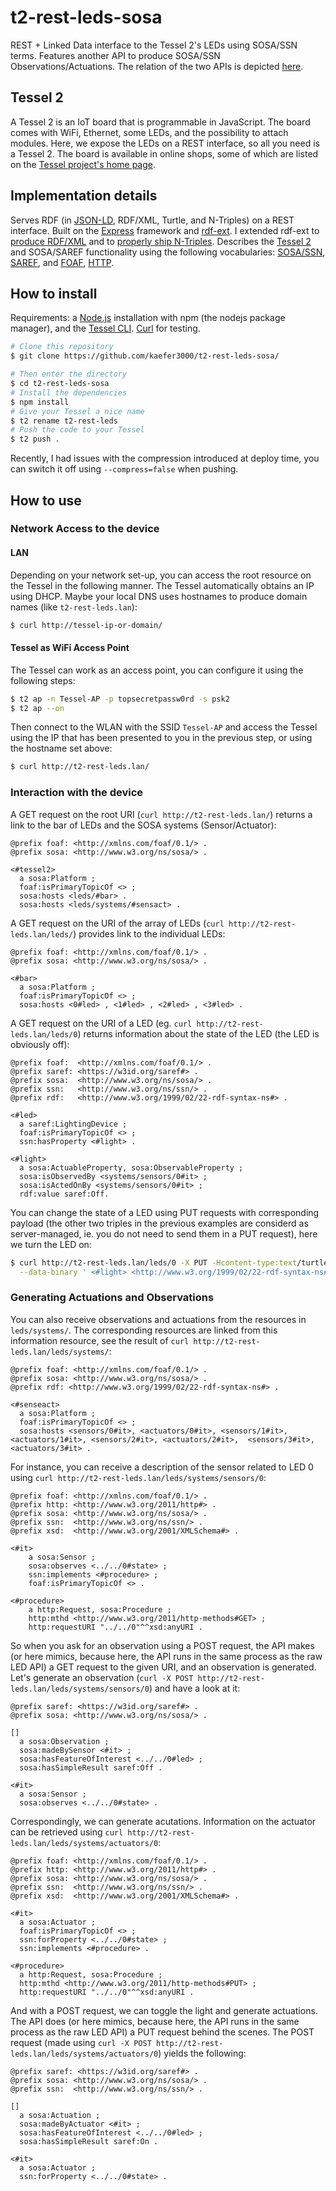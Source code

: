 # t2-rest-leds-sosa
REST + Linked Data interface to the Tessel 2's LEDs using SOSA/SSN terms.
Features another API to produce SOSA/SSN Observations/Actuations.
The relation of the two APIs is depicted [here](https://www.w3.org/2015/spatial/wiki/IoT-Device-Example#Temporally_Untangling_the_Act_of_Observation.2FActuation_and_their_Descriptions_in_SOSA.2FSSN).

## Tessel 2
A Tessel 2 is an IoT board that is programmable in JavaScript.
The board comes with WiFi, Ethernet, some LEDs, and the possibility to attach modules.
Here, we expose the LEDs on a REST interface, so all you need is a Tessel 2.
The board is available in online shops, some of which are listed on the [Tessel project's home page](http://tessel.io/).

## Implementation details
Serves RDF (in [JSON-LD](http://json-ld.org/), RDF/XML, Turtle, and N-Triples) on a REST interface.
Built on the [Express](http://expressjs.com/) framework and [rdf-ext](http://github.com/rdf-ext).
I extended rdf-ext to [produce RDF/XML](https://github.com/kaefer3000/rdf-serializer-rdfxml/) and to [properly ship N-Triples](https://github.com/kaefer3000/rdf-body-parser/).
Describes the [Tessel 2](http://tessel.io/) and SOSA/SAREF functionality using the following vocabularies:
[SOSA/SSN](http://w3c.github.io/sdw/ssn/), [SAREF](http://ontology.tno.nl/saref/), and [FOAF](http://xmlns.com/foaf/0.1/), [HTTP](https://www.w3.org/TR/HTTP-in-RDF10/).

## How to install
Requirements: a [Node.js](https://nodejs.org/) installation with npm (the nodejs package manager), and the [Tessel CLI](https://tessel.github.io/t2-start/). [Curl](http://curl.haxx.se/) for testing.
```bash
# Clone this repository
$ git clone https://github.com/kaefer3000/t2-rest-leds-sosa/

# Then enter the directory
$ cd t2-rest-leds-sosa
# Install the dependencies
$ npm install
# Give your Tessel a nice name
$ t2 rename t2-rest-leds
# Push the code to your Tessel
$ t2 push .
```
Recently, I had issues with the compression introduced at deploy time, you can switch it off using `--compress=false` when pushing.


## How to use
### Network Access to the device
#### LAN
Depending on your network set-up, you can access the root resource on the Tessel in the following manner.
The Tessel automatically obtains an IP using DHCP.
Maybe your local DNS uses hostnames to produce domain names (like `t2-rest-leds.lan`):
```bash
$ curl http://tessel-ip-or-domain/
```
#### Tessel as WiFi Access Point
The Tessel can work as an access point, you can configure it using the following steps:
```bash
$ t2 ap -n Tessel-AP -p topsecretpassw0rd -s psk2
$ t2 ap --on
```
Then connect to the WLAN with the SSID `Tessel-AP` and access the Tessel using the IP that has been presented to you in the previous step, or using the hostname set above:
```bash
$ curl http://t2-rest-leds.lan/
```
### Interaction with the device
A GET request on the root URI (`curl http://t2-rest-leds.lan/`) returns a link to the bar of LEDs and the SOSA systems (Sensor/Actuator):
```turtle
@prefix foaf: <http://xmlns.com/foaf/0.1/> .
@prefix sosa: <http://www.w3.org/ns/sosa/> .

<#tessel2>
  a sosa:Platform ;
  foaf:isPrimaryTopicOf <> ;
  sosa:hosts <leds/#bar> .
  sosa:hosts <leds/systems/#sensact> .
```

A GET request on the URI of the array of LEDs (`curl http://t2-rest-leds.lan/leds/`) provides link to the individual LEDs:
```turtle
@prefix foaf: <http://xmlns.com/foaf/0.1/> .
@prefix sosa: <http://www.w3.org/ns/sosa/> .

<#bar>
  a sosa:Platform ;
  foaf:isPrimaryTopicOf <> ; 
  sosa:hosts <0#led> , <1#led> , <2#led> , <3#led> .
```

A GET request on the URI of a LED (eg. `curl http://t2-rest-leds.lan/leds/0`) returns information about the state of the LED (the LED is obviously off):
```turtle
@prefix foaf:  <http://xmlns.com/foaf/0.1/> .
@prefix saref: <https://w3id.org/saref#> .
@prefix sosa:  <http://www.w3.org/ns/sosa/> .
@prefix ssn:   <http://www.w3.org/ns/ssn/> .
@prefix rdf:   <http://www.w3.org/1999/02/22-rdf-syntax-ns#> .

<#led>
  a saref:LightingDevice ; 
  foaf:isPrimaryTopicOf <> ;
  ssn:hasProperty <#light> .
  
<#light>
  a sosa:ActuableProperty, sosa:ObservableProperty ;
  sosa:isObservedBy <systems/sensors/0#it> ;
  sosa:isActedOnBy <systems/sensors/0#it> ;
  rdf:value saref:Off.
```

You can change the state of a LED using PUT requests with corresponding payload (the other two triples in the previous examples are considerd as server-managed, ie. you do not need to send them in a PUT request), here we turn the LED on:
```bash
$ curl http://t2-rest-leds.lan/leds/0 -X PUT -Hcontent-type:text/turtle \
  --data-binary ' <#light> <http://www.w3.org/1999/02/22-rdf-syntax-ns#value> <https://w3id.org/saref#On> . '
```
### Generating Actuations and Observations
You can also receive observations and actuations from the resources in `leds/systems/`.
The corresponding resources are linked from this information resource, see the result of `curl http://t2-rest-leds.lan/leds/systems/`:
```turtle
@prefix foaf: <http://xmlns.com/foaf/0.1/> .
@prefix sosa: <http://www.w3.org/ns/sosa/> .
@prefix rdf: <http://www.w3.org/1999/02/22-rdf-syntax-ns#> .

<#senseact>
  a sosa:Platform ;
  foaf:isPrimaryTopicOf <> ;
  sosa:hosts <sensors/0#it>, <actuators/0#it>, <sensors/1#it>, <actuators/1#it>, <sensors/2#it>, <actuators/2#it>,  <sensors/3#it>, <actuators/3#it> .
```
For instance, you can receive a description of the sensor related to LED 0 using `curl http://t2-rest-leds.lan/leds/systems/sensors/0`:
```turtle
@prefix foaf: <http://xmlns.com/foaf/0.1/> .
@prefix http: <http://www.w3.org/2011/http#> .
@prefix sosa: <http://www.w3.org/ns/sosa/> .
@prefix ssn:  <http://www.w3.org/ns/ssn/> .
@prefix xsd:  <http://www.w3.org/2001/XMLSchema#> .

<#it>
    a sosa:Sensor ;
    sosa:observes <../../0#state> ;
    ssn:implements <#procedure> ;
    foaf:isPrimaryTopicOf <> .

<#procedure>
    a http:Request, sosa:Procedure ;
    http:mthd <http://www.w3.org/2011/http-methods#GET> ;
    http:requestURI "../../0"^^xsd:anyURI .
```
So when you ask for an observation using a POST request, the API makes (or here mimics, because here, the API runs in the same process as the raw LED API) a GET request to the given URI, and an observation is generated.
Let's generate an observation (`curl -X POST http://t2-rest-leds.lan/leds/systems/sensors/0`) and have a look at it:
```turtle
@prefix saref: <https://w3id.org/saref#> .
@prefix sosa: <http://www.w3.org/ns/sosa/> .

[]
  a sosa:Observation ;
  sosa:madeBySensor <#it> ;
  sosa:hasFeatureOfInterest <../../0#led> ;
  sosa:hasSimpleResult saref:Off .

<#it>
  a sosa:Sensor ;
  sosa:observes <../../0#state> .
```
Correspondingly, we can generate acutations.
Information on the actuator can be retrieved using `curl http://t2-rest-leds.lan/leds/systems/actuators/0`:
```turtle
@prefix foaf: <http://xmlns.com/foaf/0.1/> .
@prefix http: <http://www.w3.org/2011/http#> .
@prefix sosa: <http://www.w3.org/ns/sosa/> .
@prefix ssn:  <http://www.w3.org/ns/ssn/> .
@prefix xsd:  <http://www.w3.org/2001/XMLSchema#> .

<#it>
  a sosa:Actuator ;
  foaf:isPrimaryTopicOf <> ;
  ssn:forProperty <../../0#state> ;
  ssn:implements <#procedure> .

<#procedure>
  a http:Request, sosa:Procedure ;
  http:mthd <http://www.w3.org/2011/http-methods#PUT> ;
  http:requestURI "../../0"^^xsd:anyURI .
```
And with a POST request, we can toggle the light and generate actuations.
The API does (or here mimics, because here, the API runs in the same process as the raw LED API) a PUT request behind the scenes.
The POST request (made using `curl -X POST http://t2-rest-leds.lan/leds/systems/actuators/0`) yields the following:
```turtle
@prefix saref: <https://w3id.org/saref#> .
@prefix sosa: <http://www.w3.org/ns/sosa/> .
@prefix ssn:  <http://www.w3.org/ns/ssn/> .

[]
  a sosa:Actuation ;
  sosa:madeByActuator <#it> ;
  sosa:hasFeatureOfInterest <../../0#led> ;
  sosa:hasSimpleResult saref:On .

<#it>
  a sosa:Actuator ;
  ssn:forProperty <../../0#state> .
```
